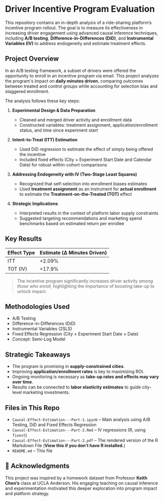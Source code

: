 # Driver Incentive Program Evaluation

This repository contains an in-depth analysis of a ride-sharing platform’s incentive program rollout. The goal is to measure its effectiveness in increasing driver engagement using advanced causal inference techniques, including **A/B testing**, **Difference-in-Differences (DiD)**, and **Instrumental Variables (IV)** to address endogeneity and estimate treatment effects.

## Project Overview

In an A/B testing framework, a subset of drivers were offered the opportunity to enroll in an incentive program via email. This project analyzes the program's impact on **daily minutes driven**, comparing outcomes between treated and control groups while accounting for selection bias and staggered enrollment.

The analysis follows these key steps:

1. **Experimental Design & Data Preparation**
   - Cleaned and merged driver activity and enrollment data
   - Constructed variables: treatment assignment, application/enrollment status, and time since experiment start

2. **Intent-to-Treat (ITT) Estimation**
   - Used DiD regression to estimate the effect of simply being offered the incentive
   - Included fixed effects (City × Experiment Start Date and Calendar Date) for robust within-cohort comparisons

3. **Addressing Endogeneity with IV (Two-Stage Least Squares)**
   - Recognized that self-selection into enrollment biases estimates
   - Used **treatment assignment** as an instrument for **actual enrollment** to estimate the **Treatment-on-the-Treated (TOT)** effect

4. **Strategic Implications**
   - Interpreted results in the context of platform labor supply constraints
   - Suggested targeting recommendations and marketing spend benchmarks based on estimated return per enrollee

## Key Results

| Effect Type | Estimate (Δ Minutes Driven) |
|-------------|-----------------------------|
| ITT         | +2.09%                      |
| TOT (IV)    | +17.9%                      |

> The incentive program significantly increases driver activity *among those who enroll*, highlighting the importance of boosting take-up to unlock impact.

## Methodologies Used

- A/B Testing
- Difference-in-Differences (DiD)
- Instrumental Variables (2SLS)
- Fixed Effects Regression (City × Experiment Start Date × Date)
- Concept: Semi-Log Model

## Strategic Takeaways

- The program is promising in **supply-constrained cities**.
- Improving **application/enrollment rates** is key to maximizing ROI.
- Ongoing monitoring is necessary as **take-up rates and effects may vary over time**.
- Results can be connected to **labor elasticity estimates** to guide city-level marketing investments.

## Files in This Repo

- `Causal-Effect-Estimation---Part-1.ipynb` – Main analysis using A/B Testing, DiD and Fixed Effects Regression
- `Causal-Effect-Estimation---Part-2.Rmd` – IV regressions (R, using `fixest`)
- `Causal-Effect-Estimation---Part-2.pdf` – The rendered version of the R Markdown File (**View this if you don't have R installed.**)
- `README.md` – This file

## 🙏 Acknowledgments

This project was inspired by a homework dataset from Professor **Keith Chen’s** class at UCLA Anderson. His engaging teaching on causal inference and experimentation motivated this deeper exploration into program impact and platform strategy.
